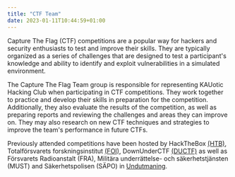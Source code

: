 ```yaml
---
title: "CTF Team"
date: 2023-01-11T10:44:59+01:00
---
```

Capture The Flag (CTF) competitions are a popular way for hackers and security enthusiasts to test and improve their skills. They are typically organized as a series of challenges that are designed to test a participant's knowledge and ability to identify and exploit vulnerabilities in a simulated environment.

The Capture The Flag Team group is responsible for representing KAUotic Hacking Club when participating in CTF competitions. They work together to practice and develop their skills in preparation for the competition. Additionally, they also evaluate the results of the competition, as well as preparing reports and reviewing the challenges and areas they can improve on. They may also research on new CTF techniques and strategies to improve the team's performance in future CTFs.

Previously attended competitions have been hosted by HackTheBox [(HTB)](https://ctf.hackthebox.com/), Totalförsvarets forskningsinstitut [(FOI)](https://foi.se/forskning/informationssakerhet/crate---sveriges-nationella-cyberanlaggning-for-totalforsvaret/crate-ctf---en-tavling-i-cybersakerhet.html), DownUnderCTF [(DUCTF)](https://downunderctf.com/) as well as Försvarets Radioanstalt (FRA), Militära underrättelse- och säkerhetstjänsten (MUST) and Säkerhetspolisen (SÄPO) in [Undutmaning](https://undutmaning.se/).
